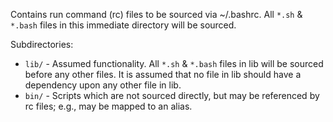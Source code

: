 Contains run command (rc) files to be sourced via ~/.bashrc. All `*.sh` & `*.bash` files in this immediate directory will be sourced.

Subdirectories:

* `lib/` - Assumed functionality. All `*.sh` & `*.bash` files in lib will be sourced before any 
   other files. It is assumed that no file in lib should have a dependency upon any other file in lib.
* `bin/` - Scripts which are not sourced directly, but may be referenced by rc files; e.g., may be 
   mapped to an alias.

